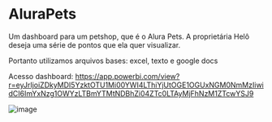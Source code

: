 # AluraPets

Um dashboard para um petshop, que é o Alura Pets. 
A proprietária Helô deseja uma série de pontos que ela quer visualizar.

Portanto utilizamos arquivos bases: excel, texto e google docs

Acesso dashboard: https://app.powerbi.com/view?r=eyJrIjoiZDkyMDI5YzktOTU1Mi00YWI4LThiYjUtOGE1OGUxNGM0NmMzIiwidCI6ImYxNzg1OWYzLTBmYTMtNDBhZi04ZTc0LTAyMjFhNzM1ZTcwYSJ9

![image](https://user-images.githubusercontent.com/30013842/180622713-c84a9c98-0086-4552-8b55-bc24fb6bef1d.png)






